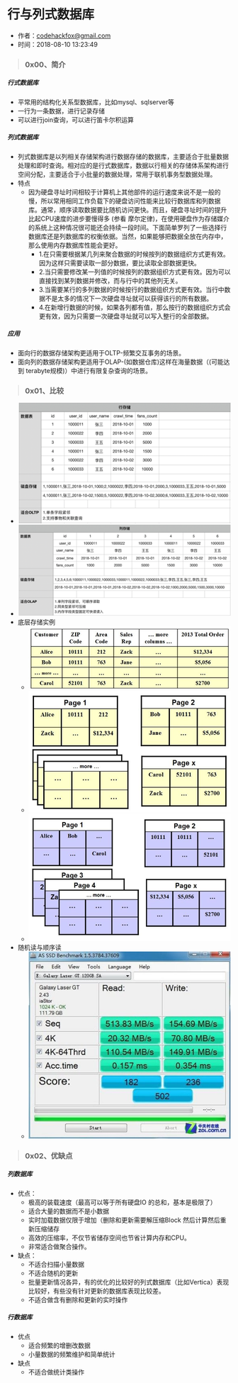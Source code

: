# 行与列式数据库

- 作者：codehackfox@gmail.com
- 时间：2018-08-10 13:23:49


> ### 0x00、简介

##### 行式数据库
- 平常用的结构化关系型数据库，比如mysql、sqlserver等
- 一行为一条数据，进行记录存储
- 可以进行join查询，可以进行笛卡尔积运算

##### 列式数据库
- 列式数据库是以列相关存储架构进行数据存储的数据库，主要适合于批量数据处理和即时查询。相对应的是行式数据库，数据以行相关的存储体系架构进行空间分配，主要适合于小批量的数据处理，常用于联机事务型数据处理。
- 特点
    - 因为硬盘寻址时间相较于计算机上其他部件的运行速度来说不是一般的慢，所以常用相同工作负载下的硬盘访问性能来比较行数据库和列数据库。通常，顺序读取数据要比随机访问更快。而且，硬盘寻址时间的提升比起CPU速度的进步要慢得多 (参看 摩尔定律)，在使用硬盘作为存储媒介的系统上这种情况很可能还会持续一段时间。下面简单罗列了一些选择行数据库还是列数据库的权衡依据。当然，如果能够把数据全放在内存中，那么使用内存数据库性能会更好。
        - 1.在只需要根据某几列来聚合数据的时候按列的数据组织方式更有效。因为这样只需要读取一部分数据，要比读取全部数据更快。
        - 2.当只需要修改某一列值的时候按列的数据组织方式更有效。因为可以直接找到某列数据并修改，而与行中的其他列无关。
        - 3.当需要某行的多列数据的时候按行的数据组织方式更有效。当行中数据不是太多的情况下一次硬盘寻址就可以获得该行的所有数据。
        - 4.在新增行数据的时候，如果各列都有值，那么按行的数据组织方式会更有效，因为只需要一次硬盘寻址就可以写入整行的全部数据。

##### 应用
- 面向行的数据存储架构更适用于OLTP-频繁交互事务的场景。
- 面向列的数据存储架构更适用于OLAP-(如数据仓库)这样在海量数据（(可能达到 terabyte规模)）中进行有限复杂查询的场景。

> ### 0x01、比较

- ![13022AD3-DD16-4B84-9099-C03E4F10533D.png](assets/13022AD3-DD16-4B84-9099-C03E4F10533D.png) 
- ![0CD4C6E1-CAB6-44A4-8875-DA4F1C6FCF57.png](assets/0CD4C6E1-CAB6-44A4-8875-DA4F1C6FCF57.png)
- 底层存储实例
    - ![773CBA88-4945-40CA-8628-78BE4CF97B5C.jpg](assets/773CBA88-4945-40CA-8628-78BE4CF97B5C.jpg)
    - ![FA6212EF-26D1-4AB7-B52C-343F8105A3D6.jpg](assets/FA6212EF-26D1-4AB7-B52C-343F8105A3D6.jpg)
    - ![2D9E6EC3-D366-4087-A92F-C9CF9A2BC238.jpg](assets/2D9E6EC3-D366-4087-A92F-C9CF9A2BC238.jpg)
- 随机读与顺序读
    - ![CA0D0CF0-F150-47DD-A98F-8BAB0D9B0A02.jpg](assets/CA0D0CF0-F150-47DD-A98F-8BAB0D9B0A02.jpg)

> ### 0x02、优缺点

##### 列数据库
- 优点：
    * 极高的装载速度（最高可以等于所有硬盘IO 的总和，基本是极限了）
    * 适合大量的数据而不是小数据
    * 实时加载数据仅限于增加（删除和更新需要解压缩Block 然后计算然后重新压缩储存
    * 高效的压缩率，不仅节省储存空间也节省计算内存和CPU。
    * 非常适合做聚合操作。
- 缺点：
    * 不适合扫描小量数据
    * 不适合随机的更新
    * 批量更新情况各异，有的优化的比较好的列式数据库（比如Vertica）表现比较好，有些没有针对更新的数据库表现比较差。
    * 不适合做含有删除和更新的实时操作
##### 行数据库
- 优点
    * 适合频繁的增删改数据
    * 小量数据的频繁维护和简单统计
- 缺点
    * 不适合做统计类操作 

